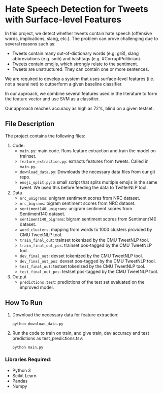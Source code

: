 
# Hate Speech Detection for Tweets with Surface-level Features

In this project, we detect whether tweets contain hate speech (offensive words, implications, slang, etc.). The problem can prove challenging due to several reasons such as:

  - Tweets contain many out-of-dictionary words (e.g. gr8), slang abbreviations (e.g. smh) and hashtags (e.g. #CorruptPolitician).
  - Tweets contain emojis, which strongly relate to the sentiment. 
  - Tweets are unstructured. They can contain one or more sentences.

We are required to develop a system that uses surface-level features (i.e. not a neural net) to outperform a given baseline classifier.

In our approach, we combine several features used in the literature to form the feature vector and use SVM as a classifier. 

Our approach reaches accuracy as high as 72%, blind on a given testset.



## File Description

The project contains the following files:

   1. Code:
       - `main.py`: main code. Runs feature extraction and train the model on trainset.
       - `feature_extraction.py`: extracts features from tweets. Called in `main.py`.
       - `download_data.py`: Downloads the necessary data files from our git repo.
       - `emoji_split.py`: a small script that splits multiple emojis in the same tweet. We used this before feeding the data to TwitterNLP tool.
2. Data
    - `nrc_unigrams`: unigram sentiment scores from NRC dataset.
    - `nrc_bigrams`: bigram sentiment scores from NRC dataset.
    - `sentiment140_unigrams`: unigram sentiment scores from Sentiment140 dataset.
    - `sentiment140_bigrams`: bigram sentiment scores from Sentiment140 dataset.
    - `word_clusters`: mapping from words to 1000 clusters provided by CMU TweetNLP tool.
    - `train_final_out`: trainset tokenized by the CMU TweetNLP tool.
    - `train_final_out_pos`: trainset pos-tagged by the CMU TweetNLP tool.
    - `dev_final_out`: devset tokenized by the CMU TweetNLP tool.
    - `dev_final_out_pos`: devset pos-tagged by the CMU TweetNLP tool.
    - `test_final_out`: testset tokenized by the CMU TweetNLP tool.
    - `test_final_out_pos`: testset pos-tagged by the CMU TweetNLP tool.
3. Output
    - `predictions.test`: predictions of the test set evaluated on the improved model.

## How To Run

1. Download the necessary data for feature extraction:

    `python download_data.py`

2. Run the code to train on train, and give train, dev accuracy and test predictions as test_predictions.tsv:

    `python main.py`

### Libraries Required:

- Python 3
- Scikit Learn
- Pandas
- Numpy
    


